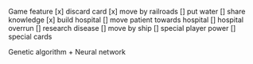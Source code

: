 Game feature
[x] discard card
[x] move by railroads
[] put water
[] share knowledge
[x] build hospital
[] move patient towards hospital
[] hospital overrun
[] research disease
[] move by ship
[] special player power
[] special cards


Genetic algorithm + Neural network
